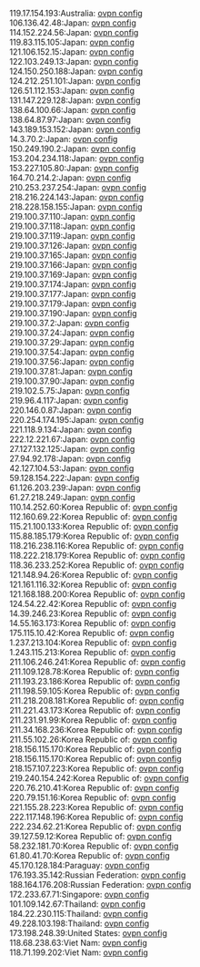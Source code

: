 119.17.154.193:Australia: [ovpn config](vpn/119_17_154_193.ovpn)  
106.136.42.48:Japan: [ovpn config](vpn/106_136_42_48.ovpn)  
114.152.224.56:Japan: [ovpn config](vpn/114_152_224_56.ovpn)  
119.83.115.105:Japan: [ovpn config](vpn/119_83_115_105.ovpn)  
121.106.152.15:Japan: [ovpn config](vpn/121_106_152_15.ovpn)  
122.103.249.13:Japan: [ovpn config](vpn/122_103_249_13.ovpn)  
124.150.250.188:Japan: [ovpn config](vpn/124_150_250_188.ovpn)  
124.212.251.101:Japan: [ovpn config](vpn/124_212_251_101.ovpn)  
126.51.112.153:Japan: [ovpn config](vpn/126_51_112_153.ovpn)  
131.147.229.128:Japan: [ovpn config](vpn/131_147_229_128.ovpn)  
138.64.100.66:Japan: [ovpn config](vpn/138_64_100_66.ovpn)  
138.64.87.97:Japan: [ovpn config](vpn/138_64_87_97.ovpn)  
143.189.153.152:Japan: [ovpn config](vpn/143_189_153_152.ovpn)  
14.3.70.2:Japan: [ovpn config](vpn/14_3_70_2.ovpn)  
150.249.190.2:Japan: [ovpn config](vpn/150_249_190_2.ovpn)  
153.204.234.118:Japan: [ovpn config](vpn/153_204_234_118.ovpn)  
153.227.105.80:Japan: [ovpn config](vpn/153_227_105_80.ovpn)  
164.70.214.2:Japan: [ovpn config](vpn/164_70_214_2.ovpn)  
210.253.237.254:Japan: [ovpn config](vpn/210_253_237_254.ovpn)  
218.216.224.143:Japan: [ovpn config](vpn/218_216_224_143.ovpn)  
218.228.158.155:Japan: [ovpn config](vpn/218_228_158_155.ovpn)  
219.100.37.110:Japan: [ovpn config](vpn/219_100_37_110.ovpn)  
219.100.37.118:Japan: [ovpn config](vpn/219_100_37_118.ovpn)  
219.100.37.119:Japan: [ovpn config](vpn/219_100_37_119.ovpn)  
219.100.37.126:Japan: [ovpn config](vpn/219_100_37_126.ovpn)  
219.100.37.165:Japan: [ovpn config](vpn/219_100_37_165.ovpn)  
219.100.37.166:Japan: [ovpn config](vpn/219_100_37_166.ovpn)  
219.100.37.169:Japan: [ovpn config](vpn/219_100_37_169.ovpn)  
219.100.37.174:Japan: [ovpn config](vpn/219_100_37_174.ovpn)  
219.100.37.177:Japan: [ovpn config](vpn/219_100_37_177.ovpn)  
219.100.37.179:Japan: [ovpn config](vpn/219_100_37_179.ovpn)  
219.100.37.190:Japan: [ovpn config](vpn/219_100_37_190.ovpn)  
219.100.37.2:Japan: [ovpn config](vpn/219_100_37_2.ovpn)  
219.100.37.24:Japan: [ovpn config](vpn/219_100_37_24.ovpn)  
219.100.37.29:Japan: [ovpn config](vpn/219_100_37_29.ovpn)  
219.100.37.54:Japan: [ovpn config](vpn/219_100_37_54.ovpn)  
219.100.37.56:Japan: [ovpn config](vpn/219_100_37_56.ovpn)  
219.100.37.81:Japan: [ovpn config](vpn/219_100_37_81.ovpn)  
219.100.37.90:Japan: [ovpn config](vpn/219_100_37_90.ovpn)  
219.102.5.75:Japan: [ovpn config](vpn/219_102_5_75.ovpn)  
219.96.4.117:Japan: [ovpn config](vpn/219_96_4_117.ovpn)  
220.146.0.87:Japan: [ovpn config](vpn/220_146_0_87.ovpn)  
220.254.174.195:Japan: [ovpn config](vpn/220_254_174_195.ovpn)  
221.118.9.134:Japan: [ovpn config](vpn/221_118_9_134.ovpn)  
222.12.221.67:Japan: [ovpn config](vpn/222_12_221_67.ovpn)  
27.127.132.125:Japan: [ovpn config](vpn/27_127_132_125.ovpn)  
27.94.92.178:Japan: [ovpn config](vpn/27_94_92_178.ovpn)  
42.127.104.53:Japan: [ovpn config](vpn/42_127_104_53.ovpn)  
59.128.154.222:Japan: [ovpn config](vpn/59_128_154_222.ovpn)  
61.126.203.239:Japan: [ovpn config](vpn/61_126_203_239.ovpn)  
61.27.218.249:Japan: [ovpn config](vpn/61_27_218_249.ovpn)  
110.14.252.60:Korea Republic of: [ovpn config](vpn/110_14_252_60.ovpn)  
112.160.69.22:Korea Republic of: [ovpn config](vpn/112_160_69_22.ovpn)  
115.21.100.133:Korea Republic of: [ovpn config](vpn/115_21_100_133.ovpn)  
115.88.185.179:Korea Republic of: [ovpn config](vpn/115_88_185_179.ovpn)  
118.216.238.116:Korea Republic of: [ovpn config](vpn/118_216_238_116.ovpn)  
118.222.218.179:Korea Republic of: [ovpn config](vpn/118_222_218_179.ovpn)  
118.36.233.252:Korea Republic of: [ovpn config](vpn/118_36_233_252.ovpn)  
121.148.94.26:Korea Republic of: [ovpn config](vpn/121_148_94_26.ovpn)  
121.161.116.32:Korea Republic of: [ovpn config](vpn/121_161_116_32.ovpn)  
121.168.188.200:Korea Republic of: [ovpn config](vpn/121_168_188_200.ovpn)  
124.54.22.42:Korea Republic of: [ovpn config](vpn/124_54_22_42.ovpn)  
14.39.246.23:Korea Republic of: [ovpn config](vpn/14_39_246_23.ovpn)  
14.55.163.173:Korea Republic of: [ovpn config](vpn/14_55_163_173.ovpn)  
175.115.10.42:Korea Republic of: [ovpn config](vpn/175_115_10_42.ovpn)  
1.237.213.104:Korea Republic of: [ovpn config](vpn/1_237_213_104.ovpn)  
1.243.115.213:Korea Republic of: [ovpn config](vpn/1_243_115_213.ovpn)  
211.106.246.241:Korea Republic of: [ovpn config](vpn/211_106_246_241.ovpn)  
211.109.128.78:Korea Republic of: [ovpn config](vpn/211_109_128_78.ovpn)  
211.193.23.186:Korea Republic of: [ovpn config](vpn/211_193_23_186.ovpn)  
211.198.59.105:Korea Republic of: [ovpn config](vpn/211_198_59_105.ovpn)  
211.218.208.181:Korea Republic of: [ovpn config](vpn/211_218_208_181.ovpn)  
211.221.43.173:Korea Republic of: [ovpn config](vpn/211_221_43_173.ovpn)  
211.231.91.99:Korea Republic of: [ovpn config](vpn/211_231_91_99.ovpn)  
211.34.168.236:Korea Republic of: [ovpn config](vpn/211_34_168_236.ovpn)  
211.55.102.26:Korea Republic of: [ovpn config](vpn/211_55_102_26.ovpn)  
218.156.115.170:Korea Republic of: [ovpn config](vpn/218_156_115_170.ovpn)  
218.156.115.170:Korea Republic of: [ovpn config](vpn/218_156_115_170.ovpn)  
218.157.107.223:Korea Republic of: [ovpn config](vpn/218_157_107_223.ovpn)  
219.240.154.242:Korea Republic of: [ovpn config](vpn/219_240_154_242.ovpn)  
220.76.210.41:Korea Republic of: [ovpn config](vpn/220_76_210_41.ovpn)  
220.79.151.16:Korea Republic of: [ovpn config](vpn/220_79_151_16.ovpn)  
221.155.28.223:Korea Republic of: [ovpn config](vpn/221_155_28_223.ovpn)  
222.117.148.196:Korea Republic of: [ovpn config](vpn/222_117_148_196.ovpn)  
222.234.62.21:Korea Republic of: [ovpn config](vpn/222_234_62_21.ovpn)  
39.127.59.12:Korea Republic of: [ovpn config](vpn/39_127_59_12.ovpn)  
58.232.181.70:Korea Republic of: [ovpn config](vpn/58_232_181_70.ovpn)  
61.80.41.70:Korea Republic of: [ovpn config](vpn/61_80_41_70.ovpn)  
45.170.128.184:Paraguay: [ovpn config](vpn/45_170_128_184.ovpn)  
176.193.35.142:Russian Federation: [ovpn config](vpn/176_193_35_142.ovpn)  
188.164.176.208:Russian Federation: [ovpn config](vpn/188_164_176_208.ovpn)  
172.233.67.71:Singapore: [ovpn config](vpn/172_233_67_71.ovpn)  
101.109.142.67:Thailand: [ovpn config](vpn/101_109_142_67.ovpn)  
184.22.230.115:Thailand: [ovpn config](vpn/184_22_230_115.ovpn)  
49.228.103.198:Thailand: [ovpn config](vpn/49_228_103_198.ovpn)  
173.198.248.39:United States: [ovpn config](vpn/173_198_248_39.ovpn)  
118.68.238.63:Viet Nam: [ovpn config](vpn/118_68_238_63.ovpn)  
118.71.199.202:Viet Nam: [ovpn config](vpn/118_71_199_202.ovpn)  

